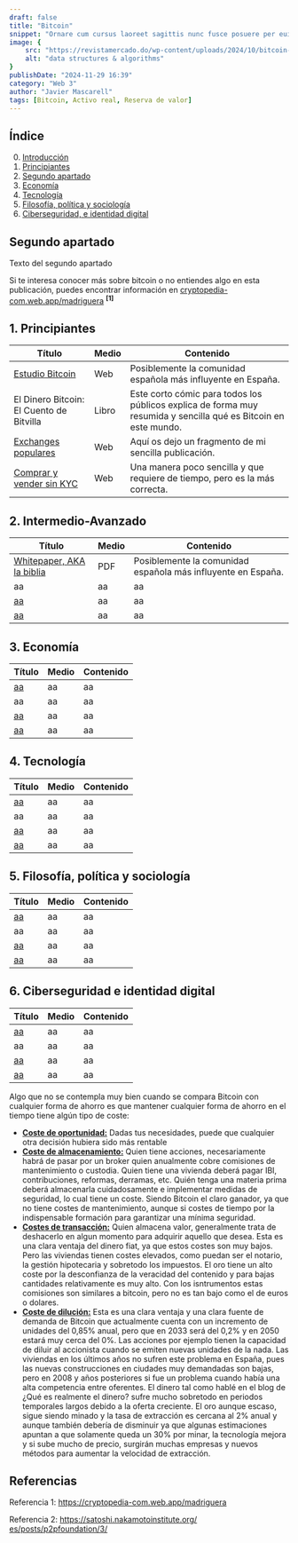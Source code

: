 ```yaml
---
draft: false
title: "Bitcoin"
snippet: "Ornare cum cursus laoreet sagittis nunc fusce posuere per euismod dis vehicula a, semper fames lacus maecenas dictumst pulvinar neque enim non potenti. Torquent hac sociosqu eleifend potenti."
image: {
    src: "https://revistamercado.do/wp-content/uploads/2024/10/bitcoin-Robert-Kiyosaki-Criptomonedas-2-1.jpeg",
    alt: "data structures & algorithms"
}
publishDate: "2024-11-29 16:39"
category: "Web 3"
author: "Javier Mascarell"
tags: [Bitcoin, Activo real, Reserva de valor]
---
```

## **Índice**   
0. [Introducción](#0)
1. [Principiantes](#1)
2. [Segundo apartado](#2)
3. [Economía](#3)
4. [Tecnología](#4)
5. [Filosofía, política y sociología](#5)
6. [Ciberseguridad, e identidad digital](#6)


## Segundo apartado <a name="segundo-apartado"></a>
Texto del segundo apartado
<div
 class="mx-auto prose prose-lg mt-6 max-w-3xl prose-h2:underline prose-p:text-justify">


<p>Si te interesa conocer más sobre bitcoin o no entiendes algo en esta publicación, puedes encontrar información en 
<a href="https://cryptopedia-com.web.app/madriguera" class="text-blue-500 underline">cryptopedia-com.web.app/madriguera</a>
<a href="#referencia1" style="font-weight: bold; text-decoration: none;"><sup>[1]</sup></a></p>


## 1. Principiantes <a name="1"></a>

<div class="overflow-x-auto max-w-full">
  <table class="min-w-full border-collapse border border-gray-200">
    <thead class="bg-gray-100">
      <tr>
        <th class="border border-gray-300 px-4 py-2 text-left">Título</th>
        <th class="border border-gray-300 px-4 py-2 text-left">Medio</th>
        <th class="border border-gray-300 px-4 py-2 text-left">Contenido</th>
      </tr>
    </thead>
    <tbody>
      <tr>
        <td class="border border-gray-300 px-4 py-2">
          <a href="https://estudiobitcoin.com/a-empezar-en-bitcoin/" class="text-blue-500 hover:underline">Estudio Bitcoin</a>
        </td>
        <td class="border border-gray-300 px-4 py-2">Web</td>
        <td class="border border-gray-300 px-4 py-2">
          Posiblemente la comunidad española más influyente en España.
        </td>
      </tr>
      <tr>
        <td class="border border-gray-300 px-4 py-2">El Dinero Bitcoin: El Cuento de Bitvilla</td>
        <td class="border border-gray-300 px-4 py-2">Libro</td>
        <td class="border border-gray-300 px-4 py-2">
          Este corto cómic para todos los públicos explica de forma muy resumida y sencilla qué es Bitcoin en este mundo.
        </td>
      </tr>
      <tr>
        <td class="border border-gray-300 px-4 py-2">
          <a href="#" class="text-blue-500 hover:underline">Exchanges populares</a>
        </td>
        <td class="border border-gray-300 px-4 py-2">Web</td>
        <td class="border border-gray-300 px-4 py-2">
          Aquí os dejo un fragmento de mi sencilla publicación.
        </td>
      </tr>
      <tr>
        <td class="border border-gray-300 px-4 py-2">
          <a href="https://estudiobitcoin.com/comprar-y-vender/" class="text-blue-500 hover:underline">Comprar y vender sin KYC</a>
        </td>
        <td class="border border-gray-300 px-4 py-2">Web</td>
        <td class="border border-gray-300 px-4 py-2">
          Una manera poco sencilla y que requiere de tiempo, pero es la más correcta.
        </td>
      </tr>
    </tbody>
  </table>
</div>


## 2. Intermedio-Avanzado <a name="2"></a>


<div class="overflow-x-auto max-w-full">
  <table class="min-w-full border-collapse border border-gray-200">
    <thead class="bg-gray-100">
      <tr>
        <th class="border border-gray-300 px-4 py-2 text-left">Título</th>
        <th class="border border-gray-300 px-4 py-2 text-left">Medio</th>
        <th class="border border-gray-300 px-4 py-2 text-left">Contenido</th>
      </tr>
    </thead>
    <tbody>
      <tr>
        <td class="border border-gray-300 px-4 py-2">
          <a href="https://bitcoin.org/es/bitcoin-documento" class="text-blue-500 hover:underline">Whitepaper, AKA la biblia</a>
        </td>
        <td class="border border-gray-300 px-4 py-2">PDF</td>
        <td class="border border-gray-300 px-4 py-2">
          Posiblemente la comunidad española más influyente en España.
        </td>
      </tr>
      <tr>
        <td class="border border-gray-300 px-4 py-2">aa</td>
        <td class="border border-gray-300 px-4 py-2">aa</td>
        <td class="border border-gray-300 px-4 py-2">
          aa
        </td>
      </tr>
      <tr>
        <td class="border border-gray-300 px-4 py-2">
          <a href="#" class="text-blue-500 hover:underline">aa</a>
        </td>
        <td class="border border-gray-300 px-4 py-2">aa</td>
        <td class="border border-gray-300 px-4 py-2">
          aa
        </td>
      </tr>
      <tr>
        <td class="border border-gray-300 px-4 py-2">
          <a href="https:www.google.com"" class="text-blue-500 hover:underline">aa</a>
        </td>
        <td class="border border-gray-300 px-4 py-2">aa</td>
        <td class="border border-gray-300 px-4 py-2">
          aa
        </td>
      </tr>
    </tbody>
  </table>
</div>


## 3. Economía <a name="3"></a>


<div class="overflow-x-auto max-w-full">
  <table class="min-w-full border-collapse border border-gray-200">
    <thead class="bg-gray-100">
      <tr>
        <th class="border border-gray-300 px-4 py-2 text-left">Título</th>
        <th class="border border-gray-300 px-4 py-2 text-left">Medio</th>
        <th class="border border-gray-300 px-4 py-2 text-left">Contenido</th>
      </tr>
    </thead>
    <tbody>
      <tr>
        <td class="border border-gray-300 px-4 py-2">
          <a href="#" class="text-blue-500 hover:underline">aa</a>
        </td>
        <td class="border border-gray-300 px-4 py-2">aa</td>
        <td class="border border-gray-300 px-4 py-2">
          aa
        </td>
      </tr>
      <tr>
        <td class="border border-gray-300 px-4 py-2">aa</td>
        <td class="border border-gray-300 px-4 py-2">aa</td>
        <td class="border border-gray-300 px-4 py-2">
          aa
        </td>
      </tr>
      <tr>
        <td class="border border-gray-300 px-4 py-2">
          <a href="#" class="text-blue-500 hover:underline">aa</a>
        </td>
        <td class="border border-gray-300 px-4 py-2">aa</td>
        <td class="border border-gray-300 px-4 py-2">
          aa
        </td>
      </tr>
      <tr>
        <td class="border border-gray-300 px-4 py-2">
          <a href="https:www.google.com" class="text-blue-500 hover:underline">aa</a>
        </td>
        <td class="border border-gray-300 px-4 py-2">aa</td>
        <td class="border border-gray-300 px-4 py-2">
          aa
        </td>
      </tr>
    </tbody>
  </table>
</div>


## 4. Tecnología <a name="4"></a>

<div class="overflow-x-auto max-w-full">
  <table class="min-w-full border-collapse border border-gray-200">
    <thead class="bg-gray-100">
      <tr>
        <th class="border border-gray-300 px-4 py-2 text-left">Título</th>
        <th class="border border-gray-300 px-4 py-2 text-left">Medio</th>
        <th class="border border-gray-300 px-4 py-2 text-left">Contenido</th>
      </tr>
    </thead>
    <tbody>
      <tr>
        <td class="border border-gray-300 px-4 py-2">
          <a href="#" class="text-blue-500 hover:underline">aa</a>
        </td>
        <td class="border border-gray-300 px-4 py-2">aa</td>
        <td class="border border-gray-300 px-4 py-2">
          aa
        </td>
      </tr>
      <tr>
        <td class="border border-gray-300 px-4 py-2">aa</td>
        <td class="border border-gray-300 px-4 py-2">aa</td>
        <td class="border border-gray-300 px-4 py-2">
          aa
        </td>
      </tr>
      <tr>
        <td class="border border-gray-300 px-4 py-2">
          <a href="#" class="text-blue-500 hover:underline">aa</a>
        </td>
        <td class="border border-gray-300 px-4 py-2">aa</td>
        <td class="border border-gray-300 px-4 py-2">
          aa
        </td>
      </tr>
      <tr>
        <td class="border border-gray-300 px-4 py-2">
          <a href="https:www.google.com" class="text-blue-500 hover:underline">aa</a>
        </td>
        <td class="border border-gray-300 px-4 py-2">aa</td>
        <td class="border border-gray-300 px-4 py-2">
          aa
        </td>
      </tr>
    </tbody>
  </table>
</div>

## 5. Filosofía, política y sociología <a name="5"></a>

<div class="overflow-x-auto max-w-full">
  <table class="min-w-full border-collapse border border-gray-200">
    <thead class="bg-gray-100">
      <tr>
        <th class="border border-gray-300 px-4 py-2 text-left">Título</th>
        <th class="border border-gray-300 px-4 py-2 text-left">Medio</th>
        <th class="border border-gray-300 px-4 py-2 text-left">Contenido</th>
      </tr>
    </thead>
    <tbody>
      <tr>
        <td class="border border-gray-300 px-4 py-2">
          <a href="#" class="text-blue-500 hover:underline">aa</a>
        </td>
        <td class="border border-gray-300 px-4 py-2">aa</td>
        <td class="border border-gray-300 px-4 py-2">
          aa
        </td>
      </tr>
      <tr>
        <td class="border border-gray-300 px-4 py-2">aa</td>
        <td class="border border-gray-300 px-4 py-2">aa</td>
        <td class="border border-gray-300 px-4 py-2">
          aa
        </td>
      </tr>
      <tr>
        <td class="border border-gray-300 px-4 py-2">
          <a href="#" class="text-blue-500 hover:underline">aa</a>
        </td>
        <td class="border border-gray-300 px-4 py-2">aa</td>
        <td class="border border-gray-300 px-4 py-2">
          aa
        </td>
      </tr>
      <tr>
        <td class="border border-gray-300 px-4 py-2">
          <a href="https:www.google.com" class="text-blue-500 hover:underline">aa</a>
        </td>
        <td class="border border-gray-300 px-4 py-2">aa</td>
        <td class="border border-gray-300 px-4 py-2">
          aa
        </td>
      </tr>
    </tbody>
  </table>
</div>

## 6. Ciberseguridad e identidad digital <a name="6"></a>

<div class="overflow-x-auto max-w-full">
  <table class="min-w-full border-collapse border border-gray-200">
    <thead class="bg-gray-100">
      <tr>
        <th class="border border-gray-300 px-4 py-2 text-left">Título</th>
        <th class="border border-gray-300 px-4 py-2 text-left">Medio</th>
        <th class="border border-gray-300 px-4 py-2 text-left">Contenido</th>
      </tr>
    </thead>
    <tbody>
      <tr>
        <td class="border border-gray-300 px-4 py-2">
          <a href="#" class="text-blue-500 hover:underline">aa</a>
        </td>
        <td class="border border-gray-300 px-4 py-2">aa</td>
        <td class="border border-gray-300 px-4 py-2">
          aa
        </td>
      </tr>
      <tr>
        <td class="border border-gray-300 px-4 py-2">aa</td>
        <td class="border border-gray-300 px-4 py-2">aa</td>
        <td class="border border-gray-300 px-4 py-2">
          aa
        </td>
      </tr>
      <tr>
        <td class="border border-gray-300 px-4 py-2">
          <a href="#" class="text-blue-500 hover:underline">aa</a>
        </td>
        <td class="border border-gray-300 px-4 py-2">aa</td>
        <td class="border border-gray-300 px-4 py-2">
          aa
        </td>
      </tr>
      <tr>
        <td class="border border-gray-300 px-4 py-2">
          <a href="https:www.google.com" class="text-blue-500 hover:underline">aa</a>
        </td>
        <td class="border border-gray-300 px-4 py-2">aa</td>
        <td class="border border-gray-300 px-4 py-2">
          aa
        </td>
      </tr>
    </tbody>
  </table>
</div>


Algo que no se contempla muy bien cuando se compara Bitcoin con cualquier forma de ahorro es que mantener cualquier forma de ahorro en el tiempo tiene algún tipo de coste:
- **<u>Coste de oportunidad:</u>**
Dadas tus necesidades, puede que cualquier otra decisión hubiera sido más rentable
- **<u>Coste de almacenamiento:</u>**
Quien tiene acciones, necesariamente habrá de pasar por un broker quien anualmente cobre comisiones de mantenimiento o custodia. Quien tiene una vivienda deberá pagar IBI, contribuciones, reformas, derramas, etc. Quién tenga una materia prima deberá almacenarla cuidadosamente e implementar medidas de seguridad, lo cual tiene un coste. Siendo Bitcoin el claro ganador, ya que no tiene costes de mantenimiento, aunque si costes de tiempo por la indispensable formación para garantizar una mínima seguridad.
- **<u>Costes de transacción:</u>**
Quien almacena valor, generalmente trata de deshacerlo en algun momento para adquirir aquello que desea. Esta es una clara ventaja del dinero fiat, ya que estos costes son muy bajos. Pero las viviendas tienen costes elevados, como puedan ser el notario, la gestión hipotecaria y sobretodo los impuestos. El oro tiene un alto coste por la desconfianza de la veracidad del contenido y para bajas cantidades relativamente es muy alto. Con los isntrumentos estas comisiones son similares a bitcoin, pero no es tan bajo como el de euros o dolares.
- **<u>Coste de dilución:</u>**
Esta es una clara ventaja y una clara fuente de demanda de Bitcoin que actualmente cuenta con un incremento de unidades del 0,85% anual, pero que en 2033 será del 0,2% y en 2050 estará muy cerca del 0%. Las acciones por ejemplo tienen la capacidad de diluir al accionista cuando se emiten nuevas unidades de la nada. Las viviendas en los últimos años no sufren este problema en España, pues las nuevas construcciones en ciudades muy demandadas son bajas, pero en 2008 y años posteriores si fue un problema cuando había una alta competencia entre oferentes. El dinero tal como hablé en el blog de ¿Qué es realmente el dinero? sufre mucho sobretodo en periodos temporales largos debido a la oferta creciente. El oro aunque escaso, sigue siendo minado y la tasa de extracción es cercana al 2% anual y aunque también debería de disminuir ya que algunas estimaciones apuntan a que solamente queda un 30% por minar, la tecnología mejora y si sube mucho de precio, surgirán muchas empresas y nuevos métodos para aumentar la velocidad de extracción.



</div>

<section id="referencias">
  <h2>Referencias</h2>
  <p id="referencia1">Referencia 1: <a href="https://cryptopedia-com.web.app/madriguera" target="_blank">https://cryptopedia-com.web.app/madriguera</a></p>
  <p id="referencia2">Referencia 2: <a href="https://satoshi.nakamotoinstitute.org/es/posts/p2pfoundation/3/" target="_blank">https://satoshi.nakamotoinstitute.org/<wbr>es/posts/p2pfoundation/3/</a></p>

</section>
